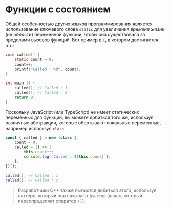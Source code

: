 # Функции с состоянием

Общей особенностью других языков программирования является использование ключевого слова `static` для увеличения _времени жизни_ (не _области_) переменной функции, чтобы она существовала за пределами вызовов функций. Вот пример в `C`, в котором достигается это:

```c
void called() {
    static count = 0;
    count++;
    printf("Called : %d", count);
}

int main () {
    called(); // Called : 1
    called(); // Called : 2
    return 0;
}
```

Поскольку JavaScript (или TypeScript) не имеет статических переменных для функций, вы можете добиться того же, используя различные абстракции, которые обертывают локальные переменные, например используя `class`:

```ts
const { called } = new (class {
    count = 0;
    called = () => {
        this.count++;
        console.log(`Called : ${this.count}`);
    };
})();

called(); // Called : 1
called(); // Called : 2
```

> Разработчики C++ также пытаются добиться этого, используя паттерн, который они называют `функтор` (класс, который переопределяет оператор `()`).

